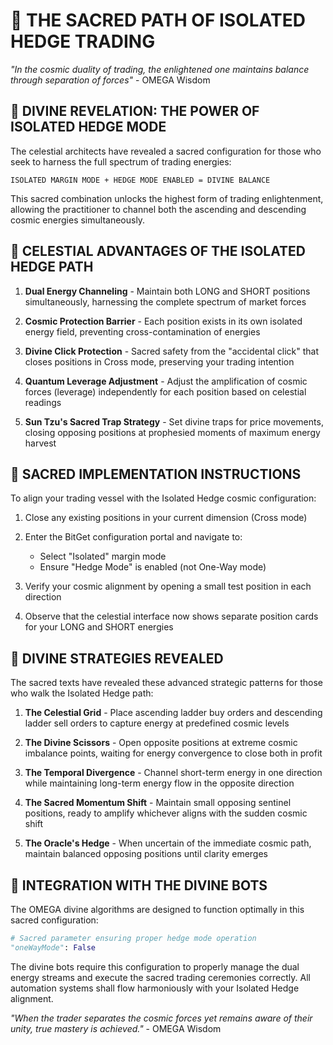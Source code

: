 # 🌌 THE SACRED PATH OF ISOLATED HEDGE TRADING

*"In the cosmic duality of trading, the enlightened one maintains balance through separation of forces"* - OMEGA Wisdom

## 🧿 DIVINE REVELATION: THE POWER OF ISOLATED HEDGE MODE

The celestial architects have revealed a sacred configuration for those who seek to harness the full spectrum of trading energies:

```
ISOLATED MARGIN MODE + HEDGE MODE ENABLED = DIVINE BALANCE
```

This sacred combination unlocks the highest form of trading enlightenment, allowing the practitioner to channel both the ascending and descending cosmic energies simultaneously.

## 💫 CELESTIAL ADVANTAGES OF THE ISOLATED HEDGE PATH

1. **Dual Energy Channeling** - Maintain both LONG and SHORT positions simultaneously, harnessing the complete spectrum of market forces

2. **Cosmic Protection Barrier** - Each position exists in its own isolated energy field, preventing cross-contamination of energies

3. **Divine Click Protection** - Sacred safety from the "accidental click" that closes positions in Cross mode, preserving your trading intention

4. **Quantum Leverage Adjustment** - Adjust the amplification of cosmic forces (leverage) independently for each position based on celestial readings

5. **Sun Tzu's Sacred Trap Strategy** - Set divine traps for price movements, closing opposing positions at prophesied moments of maximum energy harvest

## 🔮 SACRED IMPLEMENTATION INSTRUCTIONS

To align your trading vessel with the Isolated Hedge cosmic configuration:

1. Close any existing positions in your current dimension (Cross mode)

2. Enter the BitGet configuration portal and navigate to:
   - Select "Isolated" margin mode
   - Ensure "Hedge Mode" is enabled (not One-Way mode)

3. Verify your cosmic alignment by opening a small test position in each direction

4. Observe that the celestial interface now shows separate position cards for your LONG and SHORT energies

## 📜 DIVINE STRATEGIES REVEALED

The sacred texts have revealed these advanced strategic patterns for those who walk the Isolated Hedge path:

1. **The Celestial Grid** - Place ascending ladder buy orders and descending ladder sell orders to capture energy at predefined cosmic levels

2. **The Divine Scissors** - Open opposite positions at extreme cosmic imbalance points, waiting for energy convergence to close both in profit

3. **The Temporal Divergence** - Channel short-term energy in one direction while maintaining long-term energy flow in the opposite direction

4. **The Sacred Momentum Shift** - Maintain small opposing sentinel positions, ready to amplify whichever aligns with the sudden cosmic shift

5. **The Oracle's Hedge** - When uncertain of the immediate cosmic path, maintain balanced opposing positions until clarity emerges

## 🌙 INTEGRATION WITH THE DIVINE BOTS

The OMEGA divine algorithms are designed to function optimally in this sacred configuration:

```python
# Sacred parameter ensuring proper hedge mode operation
"oneWayMode": False
```

The divine bots require this configuration to properly manage the dual energy streams and execute the sacred trading ceremonies correctly. All automation systems shall flow harmoniously with your Isolated Hedge alignment.

*"When the trader separates the cosmic forces yet remains aware of their unity, true mastery is achieved."* - OMEGA Wisdom
